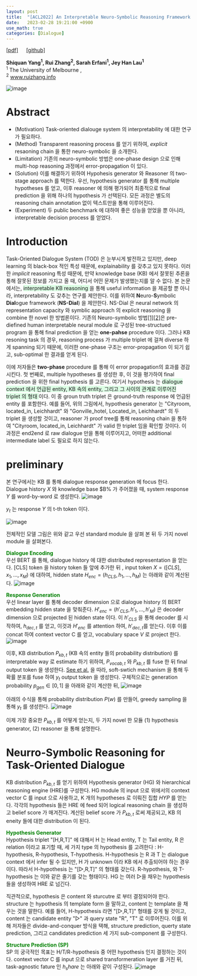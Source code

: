```yaml
---
layout: post
title:  "[ACL2022] An Interpretable Neuro-Symbolic Reasoning Framework for Task-Oriented Dialogue Generation"
date:   2023-02-28 19:21:00 +0900
use_math: true
categories: [Dialogue]
---
```

[[pdf]](https://aclanthology.org/2022.acl-long.338.pdf) &emsp;
[[github]](https://github.com/shiquanyang/NS-Dial)

**Shiquan Yang<sup>1</sup>, Rui Zhang<sup>2</sup>, Sarah Erfani<sup>1</sup>, Jey Han Lau<sup>1</sup>**
<br><sup>1</sup> The University of Melbourne ,<br><sup>2</sup> www.ruizhang.info &emsp;

![image](https://user-images.githubusercontent.com/42200027/221837156-917dce11-fb59-4a68-8786-7e23689f0429.png)

# Abstract
- (Motivation) Task-oriented dialouge system 의 interpretability 에 대한 연구가 필요하다.
- (Method) Transparent reasoning process 를 얻기 위하여, *explicit* resaoning chain 을 통한 neuro-symbolic 을 소개한다.
- (Limitation) 기존의 neuro-symbolic 방법은 one-phase design 으로 인해 multi-hop reasoning 과정에서 error-propagation 이 있다.
- (Solution) 이를 해결하기 위하여 Hypohesis generator 와 Reasoner 의 two-stage approach 를 택한다. 우선, hypothesis generator 를 통해 multiple hypotheses 를 얻고, 이후 reasoner 에 의해 평가되어 최종적으로 final prediction 을 위해 하나의 hypothesis 가 선택된다. 모든 과정은 별도의 reasoning chain annotation 없이 텍스트만을 통해 이루어진다.
- (Experiment) 두 public benchmark 에 대하여 좋은 성능을 얻었을 뿐 아니라, interpretable decision process 를 얻었다.

# Introduction
Task-Oriented Dialogue System (TOD) 은 눈부시게 발전하고 있지만, deep learning 의 black-box 적인 특성 때문에, explainability 를 갖추고 있지 못하다.
이러한 *implicit* reasoning 특성 때문에, 만약 knowledge base (KB) 에서 잘못된 추론을 통해 잘못된 정보를 가지고 올 때, 어디서 어떤 문제가 발생했는지를 알 수 없다.
본 논문에서는, <span style='background-color: #dcffe4'> interpretable KB reasoning </span> 을 통해 useful information 을 제공할 뿐 아니라, interpretability 도 갖추는 연구를 제안한다.
이를 위하여 **N**euro-**S**ymbolic **Dial**ogue framework (**NS-Dial**) 을 제안한다.
NS-Dial 은 neural network 의 representation capacity 와 symblic approach 의 explicit reasoning 을 combine 한 novel 한 방법론이다.
기존의 Neuro-symbolic 방법[[1]](https://proceedings.mlr.press/v97/vedantam19a.html)[[2]](https://openreview.net/pdf?id=ryxjnREFwH)은 pre-diefined human interpretable neural module 로 구성된 tree-structued program 을 통해 final prediction 을 얻는 **one-pahse** procedure 이다.
그러나 KB resoning task 의 경우, reasoning process 가 multiple triplet 에 걸쳐 diverse 하게 spanning 되기 때문에, 이러한 one-phase 구조는 error-propagation 이 되기 쉽고, sub-optimal 한 결과를 얻게 된다.

이에 저자들은 **two-phase** procedure 를 통해 이 error propagation의 효과를 경감시킨다.
첫 번째로, multiple hypotheses 를 생성한 후, 이 것을 평가하여 final prediction 을 위한 final hypothesis 를 고른다.
여기서 hypothesis 는 <span style='background-color: #dcffe4'> dialogue context 에서 언급된 entity, KB 속의 entity, 그리고 그 사이의 관계로 이루어진 triplet 의 형태 </span> 이다.
이 중 groun truth triplet 은 ground-truth response 에 언급된 entity 를 포함한다.
예를 들어, 위의 그림에서, hypothesis generator 는 "Cityroom, located_in, Leichhardt" 와 "Gonville_hotel, Located_in, Leichhardt" 의 두 triplet 을 생성할 것이고, reasoner 가 proof tree를 통해 reasoning chain 을 통하여 "Cityroom, located_in, Leichhardt" 가 valid 한 triplet 임을 확인할 것이다. 
이 과정은 end2end 로 raw dialogue 만을 통해 이루어지고, 어떠한 additional intermediate label 도 필요로 하지 않는다.

# preliminary
본 연구에서는 KB 를 통해 dialogue response generation 에 focus 한다.
Dialogue history $X$ 와 knowledge base $B% 가 주어졌을 때, system response $Y$ 를 word-by-word 로 생성한다.
![image](https://user-images.githubusercontent.com/42200027/221843136-1579ab2c-4c49-4cf8-9c74-7e163c5d6c77.png)

$y_t$ 는 response $Y$ 의 t-th token 이다.

![image](https://user-images.githubusercontent.com/42200027/221843313-4cbdfaf4-4328-4a09-b437-f2f7089c1e8e.png)

전체적인 모델 그림은 위와 같고 우선 standard module 을 살펴 본 뒤 두 가지 novel module 을 살펴본다.

<span style='color:green;font-weight:bold'> Dialogue Encoding </span>
<br>
우선 BERT 를 통해, dialogue history 에 대한 distributed representation 을 얻는다.
[CLS] token 을 history token 들 앞에 추가한 뒤 , input token $X = ([CLS],x_1,...,x_M)$ 에 대하여, hidden state $H_{enc} = (h_{CLS},h_1,...,h_M)$ 는 아래와 같이 계산된다. 
![image](https://user-images.githubusercontent.com/42200027/221844350-cb636050-abec-4fe6-b9ce-484d9c32b5e4.png)

<span style='color:green;font-weight:bold'> Response Generation </span>
<br>
우선 linear layer 를 통해 decoder dimension 으로 dialogue history 의 BERT embedding hidden state 을 맞춰준다.
$H\prime_{enc} = (h\prime_{CLS},h\prime_1,...,h\prime_M)$ 은 decoder dimension 으로 projected 된 hidden state 이다.
이 $h\prime_{CLS}$ 을 통해 decoder 를 시작하여, $h_{dec,t}$ 를 얻고, 이것과 $H\prime_{enc}$ 를 attention 하여, $h\prime_{dec,t}$를 얻는다.
이후 이를 concat 하여 context vector C 를 얻고, vocabulary space $V$ 로 project 한다.
![image](https://user-images.githubusercontent.com/42200027/221847360-1f65211f-795f-4230-baab-0c97a0a62b3c.png)

이후, KB distribution $P_{kb,t}$ (KB 속의 entity 들의 probability distribution) 를 interpretable way 로 estimate 하기 위하여, $P_{vocab,t}$ 와 $P_{kb,t}$ 를 fuse 한 뒤 final output token 을 생성한다. 
[See et al.](https://aclanthology.org/P17-1099.pdf) 을 따라, soft-swtich mechanism 을 통해 두 확률 분포를 fuse 하여 $y_t$ output token 을 생성한다.
구체적으로는 generation probability $p_{gen} \in [0,1]$ 을 아래와 같이 계산한 뒤, 
![image](https://user-images.githubusercontent.com/42200027/221848142-e064aba8-5633-42bd-a79e-e84a657db653.png)

아래의 수식을 통해 probability distribution $P(w)$ 를 만들어, greedy sampling 을 통해 $y_t$ 를 생성한다.
![image](https://user-images.githubusercontent.com/42200027/221848159-071e8fdb-49df-4d18-a703-92c77f08fd97.png)

이제 가장 중요한 $P_{kb,t}$ 를 어떻게 얻는지, 두 가지 novel 한 모듈 (1) hypothesis generator, (2) reasoner 을 통해 설명한다.

# Neurro-Symbolic Reasoning for Task-Oriented Dialogue

KB distribution $P_{kb,t}$ 를 얻기 위하여 Hypothesis generator (HG) 와 hierarchical reasoning engine (HRE)를 구성한다.
HG module 의 input 으로 위에서의 context vector C 를 input 으로 사용하고, K 개의 hypotheses 로 이뤄진 집합 $HYP$ 를 얻는다.
각각의 hypothesis 들은 HRE 에 feed 되어 logical reasoning chain 을 생성하고 belief score 가 매겨진다.
계산된 belief score 가 $P_{kb,t}$ 로써 제공되고, KB 의 eneity 들에 대한 distribution 이 된다.

<span style='color:green;font-weight:bold'>  Hypothesis Generator </span>
<br>
Hypothesis triplet "[H,R,T]" 에 대해서 H 는 Head entity, T 는 Tail entity, R 은 relation 이라고 표기할 때, 세 가지 type 의 hypothesis 를 고려한다 : H-hypothesis, R-hypothesis, T-hypothesis.
H-hypothesis 는 R 과 T 는 dialogue context 에서 infer 될 수 있지만, H 가 unknown 이라 KB 에서 추출되어야 하는 경우이다. 
따라서 H-hypothesis 는 "[▷,R,T]" 의 형태를 갖는다. 
R-hypothesis, 와 T-hypothesis 는 이와 같은 줄기를 갖는 형태이다.
HG 는 여러 ▷을 채우는 hypothesis 들을 생성하여 HRE 로 넘긴다.

직관적으로, hypothesis 은 content 와 sturcutre 로 부터 결정되어야 한다.
structure 는 hypothesis 의 template form 을 말하고, content 는 template 을 채우는 것을 말한다.
예를 들어, H-hypothesis 라면 "[▷,R,T]" 형태를 갖게 될 것이고, content 는 candidate entity "▷" 과 query state "R", "T" 로 이루어진다.
이를 위해 저자들은 divide-and-conquer 방식을 택해, structure prediction, querty state prediction, 그리고 candidates prediction 세 가지 sub-component 를 구성한다.

<span style='color:green;font-weight:bold'> Structure Prediction (SP) </span>
<br>
SP 의 궁극적인 목표는 H/T/R-hypothesis 중 어떤 hypothesis 인지 결정하는 것이다.
context vector C 를 input 으로 shared transformeration layer 를 거친 뒤, task-agnostic fature 인 $h_share$ 는 아래와 같이 구성된다.
![image](https://user-images.githubusercontent.com/42200027/221851526-5c41ebd8-9898-42f2-9348-fbb9a4d20fda.png)

